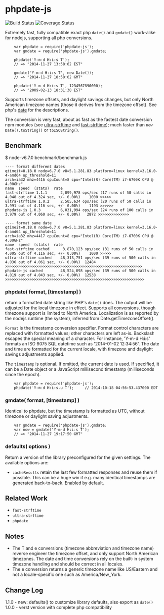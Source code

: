 phpdate-js
==========

[![Build Status](https://api.travis-ci.org/andrasq/phpdate-js.svg?branch=master)](https://travis-ci.org/andrasq/phpdate-js?branch=master)
[![Coverage Status](https://codecov.io/github/andrasq/phpdate-js/coverage.svg?branch=master)](https://codecov.io/github/andrasq/phpdate-js?branch=master)

Extremely fast, fully compatible exact php `date()` and `gmdate()` work-alike for
nodejs, supporting all php conversions.

        var phpdate = require('phpdate-js');
        var gmdate = require('phpdate-js').gmdate;

        phpdate('Y-m-d H:i:s T');
        // => "2014-11-27 13:58:02 EST"

        gmdate('Y-m-d H:i:s T', new Date());
        // => "2014-11-27 18:58:02 GMT"

        phpdate('Y-m-d H:i:s T', 1234567890000);
        // => "2009-02-13 18:31:30 EST"

Supports timezone offsets, and daylight savings changes, but only North American
timezone names (those it derives from the timezone offset).
See php's
[date](http://php.net/manual/en/function.date.php) for the descriptions.

The conversion is very fast, about as fast as the fastest date conversion
npm modules (see [ultra-strftime](http://npmjs.org/package/ultra-strftime)
and [fast-strftime](http://npmjs.org/package/fast-strftime)); much faster
than `new Date().toString()` or `toISOString()`.


## Benchmark

$ node-v6.7.0 benchmark/benchmark.js

    ---- format different dates
    qtimeit=0.18.0 node=6.7.0 v8=5.1.281.83 platform=linux kernel=3.16.0-4-amd64 up_threshold=11
    arch=ia32 mhz=4416 cpuCount=8 cpu="Intel(R) Core(TM) i7-6700K CPU @ 4.00GHz"
    name  speed  (stats)  rate
    fast-strftime 1.1.1      2,099,978 ops/sec (17 runs of 50 calls in 4.048 out of 4.324 sec, +/- 0.00%)    1000 >>>>>
    ultra-strftime 1.0.2     2,505,634 ops/sec (20 runs of 50 calls in 3.991 out of 4.116 sec, +/- 0.00%)    1193 >>>>>>
    phpdate-js 1.0.3         6,031,994 ops/sec (24 runs of 100 calls in 3.979 out of 4.060 sec, +/- 0.00%)   2872 >>>>>>>>>>>>>>

    ---- format same date
    qtimeit=0.18.0 node=6.7.0 v8=5.1.281.83 platform=linux kernel=3.16.0-4-amd64 up_threshold=11
    arch=ia32 mhz=4417 cpuCount=8 cpu="Intel(R) Core(TM) i7-6700K CPU @ 4.00GHz"
    name  speed  (stats)  rate
    fast-strftime cached      3,870,123 ops/sec (31 runs of 50 calls in 4.005 out of 4.116 sec, +/- 0.00%)    1000 >>>>>
    ultra-strftime cached    48,313,751 ops/sec (39 runs of 500 calls in 4.036 out of 4.061 sec, +/- 0.00%)  12484 >>>>>>>>>>>>>>>>>>>>>>>>>>>>>>>>>>>>>>>>>>>>>>>>>>>>>>>>>>>>>>
    phpdate-js cached        48,524,098 ops/sec (39 runs of 500 calls in 4.019 out of 4.043 sec, +/- 0.00%)  12538 >>>>>>>>>>>>>>>>>>>>>>>>>>>>>>>>>>>>>>>>>>>>>>>>>>>>>>>>>>>>>>>


### phpdate( format, [timestamp] )

return a formatted date string like PHP's `date()` does.  The output will be
adjusted for the local timezone in effect.  Supports all conversions, though
timezone support is limited to
North America.  Localization is as reported by the nodejs runtime (the
system), inferred from Date.getTimezoneOffset().

`Format` is the timestamp conversion specifier.  Format control characters are
replaced with formatted values; other characters are left as-is.  Backslash
escapes the special meaning of a character.  For instance, 'Y-m-d H:i:s'
formats an ISO 9075 SQL datetime such as '2014-01-02 12:34:56'.  The date
and time are formatted for the current locale, with timezone and daylight
savings adjustments applied.

The `timestamp` is optional.  If omitted, the current date is used.  If
specified, it can be a Date object or a JavaScript millisecond timestamp
(milliseconds since the epoch).

        var phpdate = require('phpdate-js');
        phpdate('Y-m-d H:i:s.u T');     // 2014-10-18 04:56:53.437000 EDT

### gmdate( format, [timestamp] )

Identical to phpdate, but the timestamp is formatted as UTC, without timezone
or daylight saving adjustments.

        var gmdate = require('phpdate-js').gmdate;
        var now = gmdate('Y-m-d H:i:s T');
        // => "2014-11-27 19:17:50 GMT"

### defaults( options )

Return a version of the library preconfigured for the given settings.
The available options are:

- `cacheResults` retain the last few formatted responses and reuse them if
        possible.  This can be a huge win if e.g. many identical timestamps
        are generated back-to-back.  Enabled by default.


Related Work
------------

- `fast-strftime`
- `ultra-strftime`
- `phpdate`


Notes
-----

- The T and e conversions (timezone abbreviation and timezone name) reverse
  engineer the timezone offset, and only support North American timezones.  The
  date and time conversions rely on the built-in system timezone handling and
  should be correct in all locales.
- The e conversion returns a generic timezone name like US/Eastern and not
  a locale-specific one such as America/New_York.


Change Log
----------

1.1.0 - new: defaults() to customize library defaults, also export as `date()`
1.0.0 - verst version with complete php compatibility

